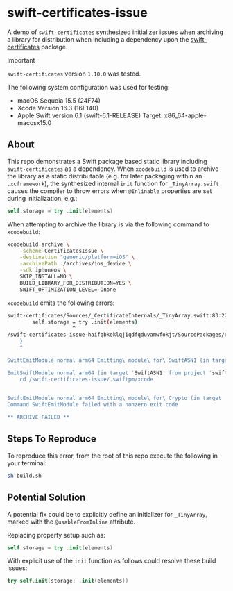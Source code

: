 # swift-certificates-issue
A demo of `swift-certificates` synthesized initializer issues when archiving a library for distribution when including 
a dependency upon the [swift-certificates](https://github.com/apple/swift-certificates) package.

> [!IMPORTANT] 
> `swift-certificates` version `1.10.0` was tested.
> 
> The following system configuration was used for testing:
> - macOS Sequoia 15.5 (24F74)
> - Xcode Version 16.3 (16E140)
> - Apple Swift version 6.1 (swift-6.1-RELEASE) Target: x86_64-apple-macosx15.0

## About

This repo demonstrates a Swift package based static library including `swift-certificates` as a dependency.
When `xcodebuild` is used to archive the library as a static distributable (e.g. for later packaging within an `.xcframework`),
the synthesized internal `init` function for `_TinyArray.swift` causes the compiler to throw errors when `@Inlinable` 
properties are set during initialization. e.g.:
```swift
self.storage = try .init(elements)
```

When attempting to archive the library is via the following command to `xcodebuild`:
```bash
xcodebuild archive \
    -scheme CertificatesIssue \
    -destination "generic/platform=iOS" \
    -archivePath ./archives/ios_device \
    -sdk iphoneos \
    SKIP_INSTALL=NO \
    BUILD_LIBRARY_FOR_DISTRIBUTION=YES \
    SWIFT_OPTIMIZATION_LEVEL=-Onone
```

`xcodebuild` emits the following errors:

```bash
swift-certificates/Sources/_CertificateInternals/_TinyArray.swift:83:22: error: 'self' used before 'self.init' call or assignment to 'self'
        self.storage = try .init(elements)
                     ^
/swift-certificates-issue-haifqbkeklqjiqdfqduvamwfokjt/SourcePackages/checkouts/swift-certificates/Sources/_CertificateInternals/_TinyArray.swift:84:5: error: 'self.init' isn't called on all paths before returning from initializer
    }
    ^

SwiftEmitModule normal arm64 Emitting\ module\ for\ SwiftASN1 (in target 'SwiftASN1' from project 'swift-asn1')

EmitSwiftModule normal arm64 (in target 'SwiftASN1' from project 'swift-asn1')
    cd /swift-certificates-issue/.swiftpm/xcode
    

SwiftEmitModule normal arm64 Emitting\ module\ for\ Crypto (in target 'Crypto' from project 'swift-crypto')
Command SwiftEmitModule failed with a nonzero exit code

** ARCHIVE FAILED **
```

## Steps To Reproduce

To reproduce this error, from the root of this repo execute the following in your terminal:

```bash
sh build.sh
```

## Potential Solution

A potential fix could be to explicitly define an initializer for `_TinyArray`, marked with
the `@usableFromInline` attribute.

Replacing property setup such as:
```swift
self.storage = try .init(elements)
```

With explicit use of the `init` function as follows could resolve these build issues:
```swift
try self.init(storage: .init(elements))
```
